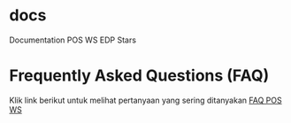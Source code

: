 # docs
Documentation POS WS EDP Stars

# Frequently Asked Questions (FAQ)
Klik link berikut untuk melihat pertanyaan yang sering ditanyakan
[FAQ POS WS](https://faq-ws.starsoffice.id)
